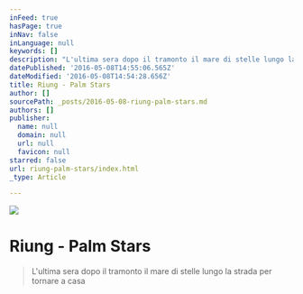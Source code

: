 ```yaml
---
inFeed: true
hasPage: true
inNav: false
inLanguage: null
keywords: []
description: "L'ultima sera dopo il tramonto il mare di stelle lungo la strada per tornare a casa"
datePublished: '2016-05-08T14:55:06.565Z'
dateModified: '2016-05-08T14:54:28.656Z'
title: Riung - Palm Stars
author: []
sourcePath: _posts/2016-05-08-riung-palm-stars.md
authors: []
publisher:
  name: null
  domain: null
  url: null
  favicon: null
starred: false
url: riung-palm-stars/index.html
_type: Article

---
```

![](https://the-grid-user-content.s3-us-west-2.amazonaws.com/8fae1315-80e4-44e8-8b23-89ca23eec8aa.jpg)

# Riung - Palm Stars

> L'ultima sera dopo il tramonto il mare di stelle lungo la strada per tornare a casa